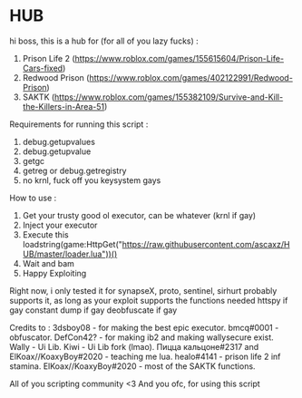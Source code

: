 # HUB
hi boss, this is a hub for (for all of you lazy fucks) :
1. Prison Life 2 (https://www.roblox.com/games/155615604/Prison-Life-Cars-fixed)
2. Redwood Prison (https://www.roblox.com/games/402122991/Redwood-Prison)
3. SAKTK (https://www.roblox.com/games/155382109/Survive-and-Kill-the-Killers-in-Area-51)

Requirements for running this script : 
1. debug.getupvalues
2. debug.getupvalue
3. getgc
4. getreg or debug.getregistry
5. no krnl, fuck off you keysystem gays

How to use :
1. Get your trusty good ol executor, can be whatever (krnl if gay)
2. Inject your executor
3. Execute this 
loadstring(game:HttpGet("https://raw.githubusercontent.com/ascaxz/HUB/master/loader.lua"))()
4. Wait and bam
5. Happy Exploiting

Right now, i only tested it for synapseX, proto, sentinel, sirhurt probably supports it, as long as your exploit supports the functions needed
httspy if gay
constant dump if gay
deobfuscate if gay

Credits to :
3dsboy08 - for making the best epic executor.
bmcq#0001 - obfuscator.
DefCon42? - for making ib2 and making wallysecure exist.
Wally - Ui Lib.
Kiwi - Ui Lib fork (lmao).
Пицца кальцоне#2317 and ElKoax//KoaxyBoy#2020 - teaching me lua.
healo#4141 - prison life 2 inf stamina.
ElKoax//KoaxyBoy#2020 - most of the SAKTK functions.

All of you scripting community <3
And you ofc, for using this script
